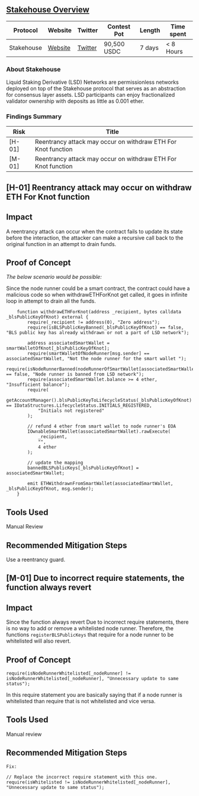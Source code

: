 ## [Stakehouse Overview](https://code4rena.com/contests/2022-11-lsd-network-stakehouse-contest#top)

| Protocol   | Website     | Twitter     | Contest Pot | Length | Time spent |
|------------|-------------|-------------|-------------|--------|--------|
| Stakehouse | [Website](https://docs.joinstakehouse.com/) | [Twitter](https://twitter.com/blockswap_team/) | 90,500 USDC | 7 days | < 8 Hours |

### About Stakehouse

Liquid Staking Derivative (LSD) Networks are permissionless networks deployed on top of the Stakehouse protocol that serves as an abstraction for consensus layer assets. LSD participants can enjoy fractionalized validator ownership with deposits as little as 0.001 ether.

### Findings Summary

| Risk   | Title                                                         |
|--------|---------------------------------------------------------------|
| [H-01] | Reentrancy attack may occur on withdraw ETH For Knot function |
| [M-01] | Reentrancy attack may occur on withdraw ETH For Knot function |

## [H-01] Reentrancy attack may occur on withdraw ETH For Knot function

## Impact
A reentrancy attack can occur when the contract fails to update its state before the interaction, the attacker can make a recursive call back to the original function in an attempt to drain funds.

## Proof of Concept

*The below scenario would be possible:*

Since the node runner could be a smart contract, the contract could have a malicious code so when withdrawETHForKnot get called, it goes in infinite loop in attempt to drain all the funds.

```solidity
    function withdrawETHForKnot(address _recipient, bytes calldata _blsPublicKeyOfKnot) external {
        require(_recipient != address(0), "Zero address");
        require(isBLSPublicKeyBanned(_blsPublicKeyOfKnot) == false, "BLS public key has already withdrawn or not a part of LSD network");

        address associatedSmartWallet = smartWalletOfKnot[_blsPublicKeyOfKnot];
        require(smartWalletOfNodeRunner[msg.sender] == associatedSmartWallet, "Not the node runner for the smart wallet ");
        require(isNodeRunnerBanned(nodeRunnerOfSmartWallet[associatedSmartWallet]) == false, "Node runner is banned from LSD network");
        require(associatedSmartWallet.balance >= 4 ether, "Insufficient balance");
        require(
            getAccountManager().blsPublicKeyToLifecycleStatus(_blsPublicKeyOfKnot) == IDataStructures.LifecycleStatus.INITIALS_REGISTERED,
            "Initials not registered"
        );

        // refund 4 ether from smart wallet to node runner's EOA
        IOwnableSmartWallet(associatedSmartWallet).rawExecute(
            _recipient,
            "",
            4 ether
        );

        // update the mapping
        bannedBLSPublicKeys[_blsPublicKeyOfKnot] = associatedSmartWallet;

        emit ETHWithdrawnFromSmartWallet(associatedSmartWallet, _blsPublicKeyOfKnot, msg.sender);
    }
```

## Tools Used

Manual Review

## Recommended Mitigation Steps

Use a reentrancy guard.

## [M-01] Due to incorrect require statements, the function always revert

## Impact
Since the function always revert Due to incorrect require statements, there is no way to add or remove a whitelisted node runner. Therefore, the functions ```registerBLSPublicKeys``` that require for a node runner to be whitelisted will also revert.

## Proof of Concept
```solidity
require(isNodeRunnerWhitelisted[_nodeRunner] != isNodeRunnerWhitelisted[_nodeRunner], "Unnecessary update to same status");
```
In this require statement you are basically saying that if a node runner is whitelisted than require that is not whitelisted and vice versa.

## Tools Used
Manual review

## Recommended Mitigation Steps
```solidity
Fix:

// Replace the incorrect require statement with this one.
require(isWhitelisted != isNodeRunnerWhitelisted[_nodeRunner], "Unnecessary update to same status");
```
